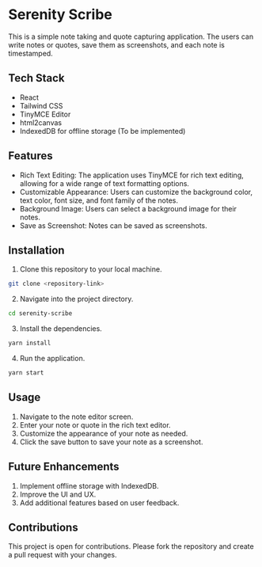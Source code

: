 # Serenity Scribe

This is a simple note taking and quote capturing application. The users can write notes or quotes, save them as screenshots, and each note is timestamped.

## Tech Stack

- React
- Tailwind CSS
- TinyMCE Editor
- html2canvas
- IndexedDB for offline storage (To be implemented)

## Features

- Rich Text Editing: The application uses TinyMCE for rich text editing, allowing for a wide range of text formatting options.
- Customizable Appearance: Users can customize the background color, text color, font size, and font family of the notes.
- Background Image: Users can select a background image for their notes.
- Save as Screenshot: Notes can be saved as screenshots.

## Installation

1. Clone this repository to your local machine.
```bash
git clone <repository-link>
```
2. Navigate into the project directory.
```bash
cd serenity-scribe
```
3. Install the dependencies.
```bash
yarn install
```
4. Run the application.
```bash
yarn start
```

## Usage

1. Navigate to the note editor screen.
2. Enter your note or quote in the rich text editor.
3. Customize the appearance of your note as needed.
4. Click the save button to save your note as a screenshot.

## Future Enhancements

1. Implement offline storage with IndexedDB.
2. Improve the UI and UX.
3. Add additional features based on user feedback.

## Contributions

This project is open for contributions. Please fork the repository and create a pull request with your changes.

